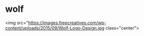 # wolf

<img src="https://images.freecreatives.com/wp-content/uploads/2015/09/Wolf-Logo-Design.jpg class="center">
